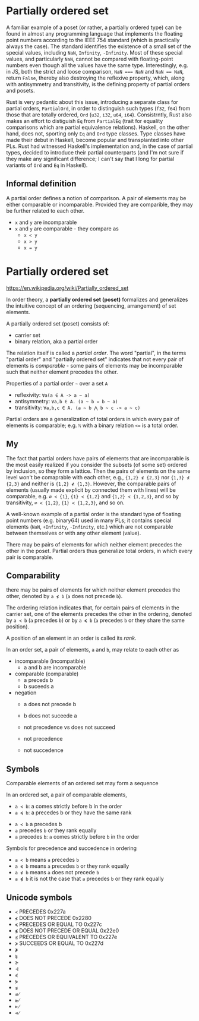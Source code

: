 # Partially ordered set




A familiar example of a poset (or rather, a partially ordered type) can be found in almost any programming language that implements the floating point numbers according to the IEEE 754 standard (which is practically always the case). The standard identifies the existence of a small set of the special values, including `NaN`, `Infinity`, `-Infinity`. Most of these special values, and particularly `NaN`, cannot be compared with floating-point numbers even though all the values have the same type. Interestingly, e.g. in JS, both the strict and loose comparison, `NaN === NaN` and `NaN == NaN`, return `False`, thereby also destroying the reflexive property, which, along with antisymmetry and transitivity, is the defining property of partial orders and posets.

Rust is very pedantic about this issue, introducing a separate class for partial orders, `PartialOrd`, in order to distinguish such types (`f32`, `f64`) from those that are totally ordered, `Ord` (`u32`, `i32`, `u64`, `i64`). Consistrntly, Rust also makes an effort to distiguish `Eq` from `PartialEq` (trait for equality comparisons which are partial equivalence relations). Haskell, on the other hand, does not, sporting only `Eq` and `Ord` type classes. Type classes have made their debut in Haskell, become popular and transplanted into other PLs. Rust had witnessed Haskell's implementation and, in the case of partial types, decided to introduce their partial counterparts (and I'm not sure if they make any significant difference; I can't say that I long for partial variants of `Ord` and `Eq` in Haskell).


## Informal definition

A partial order defines a notion of comparison. A pair of elements may be either comparable or incomparable. Provided they are comparible, they may be further related to each other.

- `x` and `y` are incomparable
- `x` and `y` are comparable - they compare as
  - `x < y`
  - `x > y`
  - `x = y`


# Partially ordered set

https://en.wikipedia.org/wiki/Partially_ordered_set

In order theory, a **partially ordered set (poset)** formalizes and generalizes the intuitive concept of an ordering (sequencing, arrangement) of set elements.

A partially ordered set (poset) consists of:
- carrier set
- binary relation, aka a partial order

The relation itself is called a *partial order*. The word "partial", in the terms "partial order" and "partially ordered set" indicates that not every pair of elements is *comparable* - some pairs of elements may be incomparable such that neither element precedes the other.

Properties of a partial order `~` over a set `A`
- reflexivity:  `∀a(a ∈ A -> a ~ a)`
- antisymmetry: `∀a,b ∈ A. (a ~ b ⇔ b ~ a)`
- transitivity: `∀a,b,c ∈ A. (a ~ b ⋀ b ~ c -> a ~ c)`


Partial orders are a generalization of total orders in which every pair of elements is comparable; e.g. `ℕ` with a binary relation `<=` is a total order.



## My

The fact that partial orders have pairs of elements that are incomparable is the most easily realized if you consider the subsets (of some set) ordered by inclusion, so they form a lattice. Then the pairs of elements on the same level won't be comaprable with each other, e.g., `{1,2} ⊀ {2,3}` nor `{1,3} ⊀ {2,3}` and neither is `{1,2} ⊀ {1,3}`. However, the comparable pairs of elements (usually made explicit by connected them with lines) will be comparable, e.g. `∅ ≺ {1}`, `{1} ≺ {1,2}` and `{1,2} ≺ {1,2,3}`, and so by transitivity, `∅ ≺ {1,2}`, `{1} ≺ {1,2,3}`, and so on.

A well-known example of a partial order is the standard type of floating point numbers (e.g. binary64) used in many PLs; it contains special elements (`NaN`, `+Infinity`, `-Infinity`, etc.) which are not comparable between themselves or with any other element (value).

There may be pairs of elements for which neither element precedes the other in the poset. Partial orders thus generalize total orders, in which every pair is comparable.

## Comparability

there may be pairs of elements for which neither element precedes the other, denoted by `a ⊀ b` (`a` does not precede `b`).

The ordering relation indicates that, for certain pairs of elements in the carrier set, one of the elements precedes the other in the ordering, denoted by `a ≺ b` (`a` precedes `b`) or by `a ≼ b` (`a` precedes `b` or they share the same position).

A position of an element in an order is called its *rank*.

In an order set, a pair of elements, `a` and `b`, may relate to each other as
- incomparable (incompatible)
  - a and b are incomparable
- comparable (comparable)
  - a preceds b
  - b suceeds a
- negation
  - a does not precede b
  - b does not suceede a

  - not precedence vs does not succeed
  - not precedence
  - not succedence

## Symbols

Comparable elements of an ordered set may form a sequence 


In an ordered set, a pair of comparable elements, 
- `a ≺ b`: a comes strictly before b in the order
- `a ≼ b`: a precedes b or they have the same rank


+ `a ≺ b` a precedes b
+ `a` precedes `b` or they rank equally
+ `a` precedes `b`: `a` comes strictly before `b` in the order


Symbols for precedence and succedence in ordering
- `a ≺ b` means `a` precedes `b`
- `a ≼ b` means `a` precedes `b` or they rank equally
- `a ⊀ b` means `a` does not precede `b`
- `a ⋠ b` it is not the case that `a` precedes `b` or they rank equally


## Unicode symbols

- `≺` PRECEDES 0x227a
- `⊀` DOES NOT PRECEDE              0x2280
- `≼` PRECEDES OR EQUAL TO          0x227c
- `⋠` DOES NOT PRECEDE OR EQUAL     0x22e0
- `≾` PRECEDES OR EQUIVALENT TO     0x227e
- `≽` SUCCEEDS OR EQUAL TO          0x227d
- `⋡` 
- `⋩` 
- `⊱` 
- `⊰` 
- `⋞` 
- `⋟` 
- `⋦` 
- `⋬`
- `⋭`
- `⋫` 
- `⋪` 
